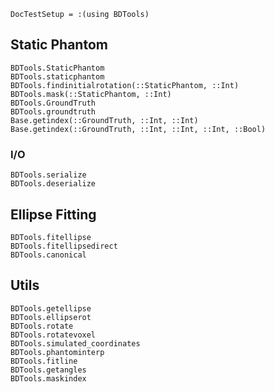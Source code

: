 ```@meta
DocTestSetup = :(using BDTools)
```

## Static Phantom

```@docs
BDTools.StaticPhantom
BDTools.staticphantom
BDTools.findinitialrotation(::StaticPhantom, ::Int)
BDTools.mask(::StaticPhantom, ::Int)
BDTools.GroundTruth
BDTools.groundtruth
Base.getindex(::GroundTruth, ::Int, ::Int)
Base.getindex(::GroundTruth, ::Int, ::Int, ::Int, ::Bool)
```

### I/O
```@docs
BDTools.serialize
BDTools.deserialize
```

## Ellipse Fitting

```@docs
BDTools.fitellipse
BDTools.fitellipsedirect
BDTools.canonical
```

## Utils

```@docs
BDTools.getellipse
BDTools.ellipserot
BDTools.rotate
BDTools.rotatevoxel
BDTools.simulated_coordinates
BDTools.phantominterp
BDTools.fitline
BDTools.getangles
BDTools.maskindex
```
